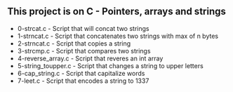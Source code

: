 ## This project is on C - Pointers, arrays and strings
+ 0-strcat.c - Script that will concat two strings
+ 1-strncat.c - Script that concatenates two strings with max of n bytes
+ 2-strncat.c - Script that copies a string
+ 3-strcmp.c - Script that compares two strings
+ 4-reverse_array.c - Script that reveres an int array
+ 5-string_toupper.c - Script that changes a string to upper letters
+ 6-cap_string.c - Script that capitalize words
+ 7-leet.c - Script that encodes a string to 1337
